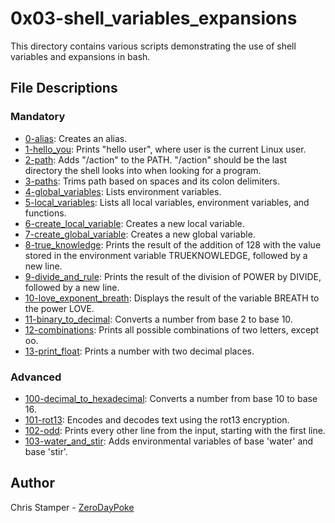 # 0x03-shell_variables_expansions

This directory contains various scripts demonstrating the use of shell variables and expansions in bash.

## File Descriptions

### Mandatory

- [0-alias](https://github.com/ZeroDayPoke/holbertonschool-system_engineering-devops/blob/master/0x03-shell_variables_expansions/0-alias): Creates an alias.
- [1-hello_you](https://github.com/ZeroDayPoke/holbertonschool-system_engineering-devops/blob/master/0x03-shell_variables_expansions/1-hello_you): Prints "hello user", where user is the current Linux user.
- [2-path](https://github.com/ZeroDayPoke/holbertonschool-system_engineering-devops/blob/master/0x03-shell_variables_expansions/2-path): Adds "/action" to the PATH. "/action" should be the last directory the shell looks into when looking for a program.
- [3-paths](https://github.com/ZeroDayPoke/holbertonschool-system_engineering-devops/blob/master/0x03-shell_variables_expansions/2-path): Trims path based on spaces and its colon delimiters.
- [4-global_variables](https://github.com/ZeroDayPoke/holbertonschool-system_engineering-devops/blob/master/0x03-shell_variables_expansions/4-global_variables): Lists environment variables.
- [5-local_variables](https://github.com/ZeroDayPoke/holbertonschool-system_engineering-devops/blob/master/0x03-shell_variables_expansions/5-local_variables): Lists all local variables, environment variables, and functions.
- [6-create_local_variable](https://github.com/ZeroDayPoke/holbertonschool-system_engineering-devops/blob/master/0x03-shell_variables_expansions/6-create_local_variable): Creates a new local variable.
- [7-create_global_variable](https://github.com/ZeroDayPoke/holbertonschool-system_engineering-devops/blob/master/0x03-shell_variables_expansions/7-create_global_variable): Creates a new global variable.
- [8-true_knowledge](https://github.com/ZeroDayPoke/holbertonschool-system_engineering-devops/blob/master/0x03-shell_variables_expansions/8-true_knowledge): Prints the result of the addition of 128 with the value stored in the environment variable TRUEKNOWLEDGE, followed by a new line.
- [9-divide_and_rule](https://github.com/ZeroDayPoke/holbertonschool-system_engineering-devops/blob/master/0x03-shell_variables_expansions/9-divide_and_rule): Prints the result of the division of POWER by DIVIDE, followed by a new line.
- [10-love_exponent_breath](https://github.com/ZeroDayPoke/holbertonschool-system_engineering-devops/blob/master/0x03-shell_variables_expansions/10-love_exponent_breath): Displays the result of the variable BREATH to the power LOVE.
- [11-binary_to_decimal](https://github.com/ZeroDayPoke/holbertonschool-system_engineering-devops/blob/master/0x03-shell_variables_expansions/11-binary_to_decimal): Converts a number from base 2 to base 10.
- [12-combinations](https://github.com/ZeroDayPoke/holbertonschool-system_engineering-devops/blob/master/0x03-shell_variables_expansions/12-combinations): Prints all possible combinations of two letters, except oo.
- [13-print_float](https://github.com/ZeroDayPoke/holbertonschool-system_engineering-devops/blob/master/0x03-shell_variables_expansions/13-print_float): Prints a number with two decimal places.

### Advanced

- [100-decimal_to_hexadecimal](https://github.com/ZeroDayPoke/holbertonschool-system_engineering-devops/blob/master/0x03-shell_variables_expansions/100-decimal_to_hexadecimal): Converts a number from base 10 to base 16.
- [101-rot13](https://github.com/ZeroDayPoke/holbertonschool-system_engineering-devops/blob/master/0x03-shell_variables_expansions/101-rot13): Encodes and decodes text using the rot13 encryption.
- [102-odd](https://github.com/ZeroDayPoke/holbertonschool-system_engineering-devops/blob/master/0x03-shell_variables_expansions/102-odd): Prints every other line from the input, starting with the first line.
- [103-water_and_stir](https://github.com/ZeroDayPoke/holbertonschool-system_engineering-devops/blob/master/0x03-shell_variables_expansions/103-water_and_stir): Adds environmental variables of base 'water' and base 'stir'.

## Author

Chris Stamper - [ZeroDayPoke](https://github.com/ZeroDayPoke)
